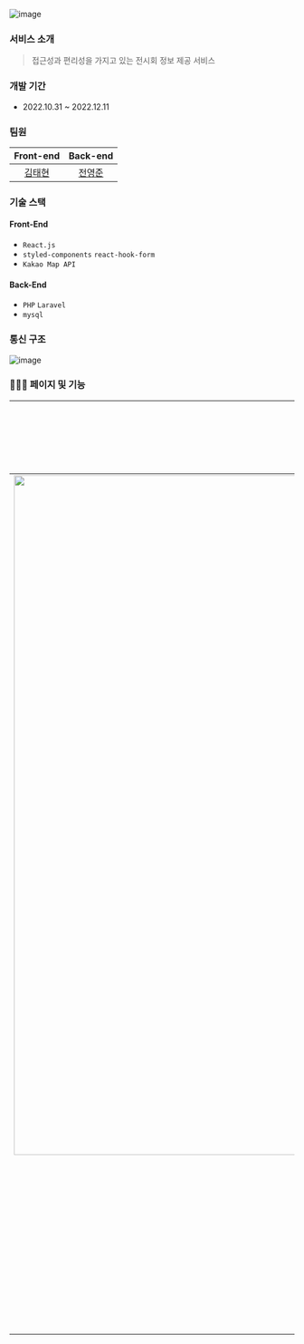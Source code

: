 ![image](https://github.com/Induk-Capstone-Culture-island/own-exhibition-FE/assets/48711263/21452356-68db-46ac-871b-5f97d2d340f0)


### 서비스 소개

> 접근성과 편리성을 가지고 있는 전시회 정보 제공 서비스


### 개발 기간

- 2022.10.31 ~ 2022.12.11

### 팀원
| Front-end | Back-end |
| :---: | :---: |
| [김태현](https://github.com/thyeone) | [전영준](https://github.com/JayYJ1) |
### 기술 스택
#### Front-End
- `React.js`
- `styled-components` `react-hook-form`
- `Kakao Map API`

#### Back-End
- `PHP` `Laravel`
- `mysql`

### 통신 구조

![image](https://github.com/Induk-Capstone-Culture-island/own-exhibition-FE/assets/48711263/938a9c94-ee3b-457e-8799-b4834c7161fa)

### 👨🏻‍🎨 페이지 및 기능

| 회원가입 및 로그인 | 전시회 목록 |
| :---: | :---: |
| <img src='https://github.com/Induk-Capstone-Culture-island/own-exhibition-FE/assets/48711263/3b31fb2a-68c7-4445-9bb8-fd6182d02e8c' width="1200" /> | ![2](https://github.com/Induk-Capstone-Culture-island/own-exhibition-FE/assets/48711263/911714b4-6052-438b-8957-94e90572ef1c) |
| 전시회 상세페이지 | 찜 기능 |
| ![3](https://github.com/Induk-Capstone-Culture-island/own-exhibition-FE/assets/48711263/997197b5-ed07-4557-836f-265032fd4a77) | ![4](https://github.com/Induk-Capstone-Culture-island/own-exhibition-FE/assets/48711263/af71c0dd-09fc-498a-b750-8525d27b95b0) | 
| 정보 수정 | 비밀번호 변경 |
| ![5](https://github.com/Induk-Capstone-Culture-island/own-exhibition-FE/assets/48711263/b1873e5e-0a66-4869-b920-f3a039d3907e) |![6](https://github.com/Induk-Capstone-Culture-island/own-exhibition-FE/assets/48711263/9334bba1-52d9-4250-8030-cd12ab39a8d7)|
